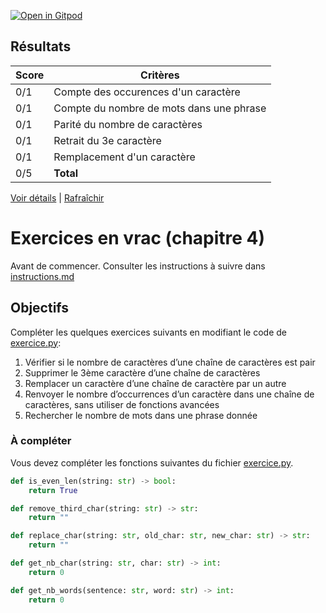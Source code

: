 [![Open in Gitpod](https://gitpod.io/button/open-in-gitpod.svg)](https://gitpod-redirect-0.herokuapp.com/)





## Résultats
Score | Critères
--- | ---
0/1 | Compte des occurences d'un caractère
0/1 | Compte du nombre de mots dans une phrase
0/1 | Parité du nombre de caractères
0/1 | Retrait du 3e caractère
0/1 | Remplacement d'un caractère
0/5 | **Total**

[Voir détails](./logs/tests_results.txt) | [Rafraîchir](../../)
# Exercices en vrac (chapitre 4)

Avant de commencer. Consulter les instructions à suivre dans [instructions.md](instructions.md)

## Objectifs

Compléter les quelques exercices suivants en modifiant le code de [exercice.py](exercice.py):

1. Vérifier si le nombre de caractères d’une chaîne de caractères est pair
2. Supprimer le 3ème caractère d’une chaîne de caractères
3. Remplacer un caractère d’une chaîne de caractère par un autre
4. Renvoyer le nombre d’occurrences d’un caractère dans une chaîne de caractères, sans utiliser de fonctions avancées
5. Rechercher le nombre de mots dans une phrase donnée

### À compléter
Vous devez compléter les fonctions suivantes du fichier [exercice.py](exercice.py).

```python
def is_even_len(string: str) -> bool:
    return True

def remove_third_char(string: str) -> str:
    return ""

def replace_char(string: str, old_char: str, new_char: str) -> str:
    return ""

def get_nb_char(string: str, char: str) -> int:
    return 0

def get_nb_words(sentence: str, word: str) -> int:
    return 0
```
